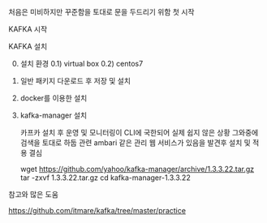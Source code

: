 처음은 미비하지만 꾸준함을 토대로 문을 두드리기 위함 첫 시작

KAFKA 시작 



KAFKA 설치

0. 설치 환경
   0.1) virtual box
   0.2) centos7

1. 일반 패키지 다운로드 후 저장 및 설치

2. docker를 이용한 설치

3. kafka-manager 설치 

   카프카 설치 후 운영 및 모니터링이 CLI에 국한되어 실제 쉽지 않은 상황 
   그와중에 검색을 토대로 하둡 관련 ambari 같은 관리 웹 서비스가 있음을 발견후 
   설치 및 적용 결심 
   
   wget https://github.com/yahoo/kafka-manager/archive/1.3.3.22.tar.gz
   tar -zxvf 1.3.3.22.tar.gz
   cd kafka-manager-1.3.3.22

참고와 많은 도움 

https://github.com/itmare/kafka/tree/master/practice

